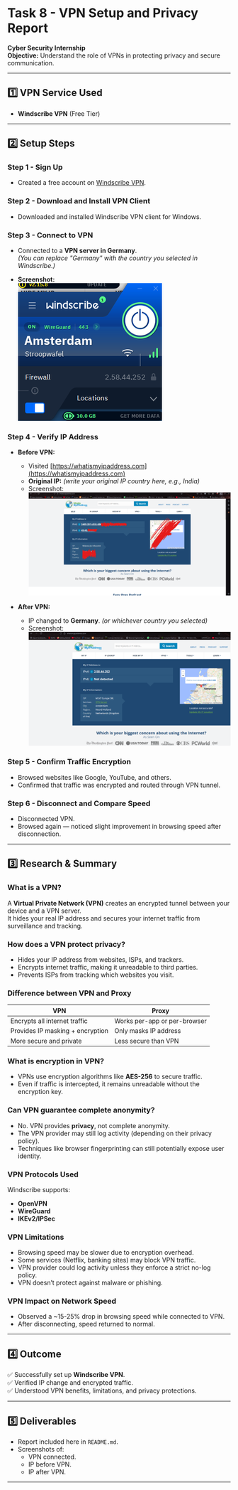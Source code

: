 # Task 8 - VPN Setup and Privacy Report  
**Cyber Security Internship**  
**Objective:** Understand the role of VPNs in protecting privacy and secure communication.

---

## 1️⃣ VPN Service Used  
- **Windscribe VPN** (Free Tier)

---

## 2️⃣ Setup Steps

### Step 1 - Sign Up  
- Created a free account on [Windscribe VPN](https://windscribe.com/).

### Step 2 - Download and Install VPN Client  
- Downloaded and installed Windscribe VPN client for Windows.

### Step 3 - Connect to VPN  
- Connected to a **VPN server in Germany**.  
*(You can replace "Germany" with the country you selected in Windscribe.)*

- **Screenshot:**  
  ![VPN Connected](screenshots/vpn_connected.png)

### Step 4 - Verify IP Address  

- **Before VPN:**  
  - Visited [https://whatismyipaddress.com](https://whatismyipaddress.com)  
  - **Original IP:** *(write your original IP country here, e.g., India)*  
  - Screenshot:  
    ![IP Before VPN](screenshots/ip_before.png)

- **After VPN:**  
  - IP changed to **Germany**. *(or whichever country you selected)*  
  - Screenshot:  
    ![IP After VPN](screenshots/ip_after.png)

### Step 5 - Confirm Traffic Encryption  
- Browsed websites like Google, YouTube, and others.  
- Confirmed that traffic was encrypted and routed through VPN tunnel.

### Step 6 - Disconnect and Compare Speed  
- Disconnected VPN.  
- Browsed again — noticed slight improvement in browsing speed after disconnection.

---

## 3️⃣ Research & Summary  

### What is a VPN?  
A **Virtual Private Network (VPN)** creates an encrypted tunnel between your device and a VPN server.  
It hides your real IP address and secures your internet traffic from surveillance and tracking.

### How does a VPN protect privacy?  
- Hides your IP address from websites, ISPs, and trackers.
- Encrypts internet traffic, making it unreadable to third parties.
- Prevents ISPs from tracking which websites you visit.

### Difference between VPN and Proxy  
| VPN                          | Proxy                     |
|------------------------------|--------------------------|
| Encrypts all internet traffic | Works per-app or per-browser |
| Provides IP masking + encryption | Only masks IP address |
| More secure and private      | Less secure than VPN |

### What is encryption in VPN?  
- VPNs use encryption algorithms like **AES-256** to secure traffic.  
- Even if traffic is intercepted, it remains unreadable without the encryption key.

### Can VPN guarantee complete anonymity?  
- No. VPN provides **privacy**, not complete anonymity.  
- The VPN provider may still log activity (depending on their privacy policy).  
- Techniques like browser fingerprinting can still potentially expose user identity.

### VPN Protocols Used  
Windscribe supports:  
- **OpenVPN**  
- **WireGuard**  
- **IKEv2/IPSec**

### VPN Limitations  
- Browsing speed may be slower due to encryption overhead.  
- Some services (Netflix, banking sites) may block VPN traffic.  
- VPN provider could log activity unless they enforce a strict no-log policy.  
- VPN doesn’t protect against malware or phishing.

### VPN Impact on Network Speed  
- Observed a ~15-25% drop in browsing speed while connected to VPN.  
- After disconnecting, speed returned to normal.

---

## 4️⃣ Outcome  
✅ Successfully set up **Windscribe VPN**.  
✅ Verified IP change and encrypted traffic.  
✅ Understood VPN benefits, limitations, and privacy protections.

---

## 5️⃣ Deliverables  

- Report included here in `README.md`.  
- Screenshots of:
  - VPN connected.  
  - IP before VPN.  
  - IP after VPN.

---
